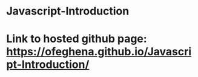 # Javascript-Introduction
# Link to hosted github page: https://ofeghena.github.io/Javascript-Introduction/
